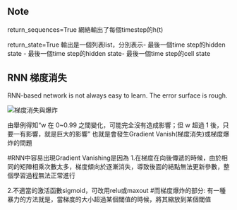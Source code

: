 Note
--------------------------
return_sequences=True 網絡輸出了每個timestep的h(t)

return_state=True 輸出是一個列表list，分別表示- 最後一個time step的hidden state - 最後一個time step的hidden state- 最後一個time step的cell state

RNN 梯度消失
--------------------------
RNN-based network is not always easy to learn.
The error surface is rough.

![梯度消失與爆炸](https://ithelp.ithome.com.tw/upload/images/20191006/201204067w4Q4zFNH3.png=80%x)

由舉例得知“w 在 0~0.99 之間變化，可能完全沒有造成影響；但 w 超過 1 後，只要一有影響，就是巨大的影響”
也就是會發生Gradient Vanish(梯度消失)或梯度爆炸的問題

#RNN中容易出現Gradient Vanishing是因為
1.在梯度在向後傳遞的時候，由於相同的矩陣相乘次數太多，梯度傾向於逐漸消失，導致後面的結點無法更新參數，整個學習過程無法正常進行

2.不適當的激活函數sigmoid，可改用relu或maxout
#而梯度爆炸的部分: 有一種暴力的方法就是，當梯度的大小超過某個閾值的時候，將其縮放到某個閾值
